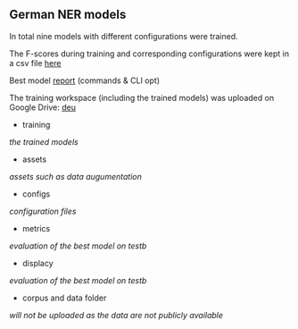 ## German NER models

In total nine models with different configurations were trained. 

The F-scores during training and corresponding configurations were kept in a csv file [here](https://github.com/JINHXu/CoNLL03_SpaCy_v3/blob/main/deu/config_fscore.csv)

Best model [report](https://github.com/JINHXu/CoNLL03_SpaCy_v3/blob/main/deu/report.md) (commands & CLI opt)

The training workspace (including the trained models) was uploaded on Google Drive: [deu](https://drive.google.com/drive/folders/1NI9JihbKZjYIPatQtrmLDIht7iIDx0Fk?usp=sharing)

* training 

_the trained models_

* assets 

_assets such as data augumentation_

* configs 

_configuration files_

* metrics 

_evaluation of the best model on testb_

* displacy 

_evaluation of the best model on testb_

* corpus and data folder 

_will not be uploaded as the data are not publicly available_


